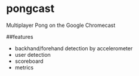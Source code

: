 pongcast
========

Multiplayer Pong on the Google Chromecast



##features

- backhand/forehand detection by accelerometer
- user detection
- scoreboard
- metrics
